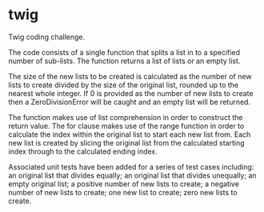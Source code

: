 # twig
Twig coding challenge.

The code consists of a single function that splits a list in to a specified number of sub-lists. The function returns a list of lists or an empty list.

The size of the new lists to be created is calculated as the number of new lists to create divided by the size of the original list, rounded up to the nearest whole integer. If 0 is provided as the number of new lists to create then a ZeroDivisionError will be caught and an empty list will be returned.

The function makes use of list comprehension in order to construct the return value. The for clause makes use of the range function in order to calculate the index within the original list to start each new list from. Each new list is created by slicing the original list from the calculated starting index through to the calculated ending index.

Associated unit tests have been added for a series of test cases including: an original list that divides equally; an original list that divides unequally; an empty original list; a positive number of new lists to create; a negative number of new lists to create; one new list to create; zero new lists to create.